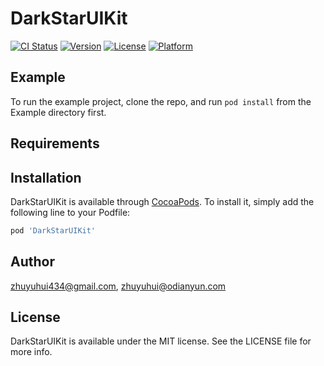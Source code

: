 # DarkStarUIKit

[![CI Status](https://img.shields.io/travis/zhuyuhui434@gmail.com/DarkStarUIKit.svg?style=flat)](https://travis-ci.org/zhuyuhui434@gmail.com/DarkStarUIKit)
[![Version](https://img.shields.io/cocoapods/v/DarkStarUIKit.svg?style=flat)](https://cocoapods.org/pods/DarkStarUIKit)
[![License](https://img.shields.io/cocoapods/l/DarkStarUIKit.svg?style=flat)](https://cocoapods.org/pods/DarkStarUIKit)
[![Platform](https://img.shields.io/cocoapods/p/DarkStarUIKit.svg?style=flat)](https://cocoapods.org/pods/DarkStarUIKit)

## Example

To run the example project, clone the repo, and run `pod install` from the Example directory first.

## Requirements

## Installation

DarkStarUIKit is available through [CocoaPods](https://cocoapods.org). To install
it, simply add the following line to your Podfile:

```ruby
pod 'DarkStarUIKit'
```

## Author

zhuyuhui434@gmail.com, zhuyuhui@odianyun.com

## License

DarkStarUIKit is available under the MIT license. See the LICENSE file for more info.
